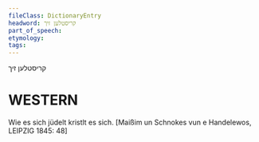 ```yaml
---
fileClass: DictionaryEntry
headword: קריסטלען זיך
part_of_speech: 
etymology: 
tags: 
---
```

 קריסטלען זיך

WESTERN
========

Wie es sich jüdelt kristlt es sich.
[Maißim un Schnokes vun e Handelewos, LEIPZIG 1845: 48]